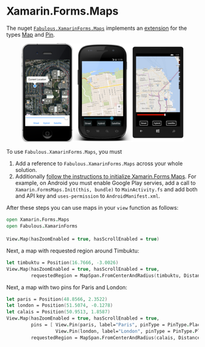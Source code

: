 # Xamarin.Forms.Maps

The nuget [`Fabulous.XamarinForms.Maps`](https://www.nuget.org/packages/Fabulous.XamarinForms.Maps) implements an [extension](https://docs.fabulous.dev/v1/extensions/xamarinforms-maps/view-a-extensions.html) for the types [Map](https://docs.microsoft.com/dotnet/api/xamarin.forms.maps.map?view=xamarin-forms%5D) and [Pin](https://docs.microsoft.com/en-gb/dotnet/api/xamarin.forms.maps.pin?view=xamarin-forms).

<figure><img src="../../.gitbook/assets/image.png" alt=""><figcaption></figcaption></figure>

To use `Fabulous.XamarinForms.Maps`, you must

1. Add a reference to `Fabulous.XamarinForms.Maps` across your whole solution.
2. Additionally [follow the instructions to initialize Xamarin.Forms Maps](https://docs.microsoft.com/xamarin/xamarin-forms/user-interface/map#Maps\_Initialization). For example, on Android you must enable Google Play servies, add a call to `Xamarin.FormsMaps.Init(this, bundle)` to `MainActivity.fs` and add both and API key and `uses-permission` to `AndroidManifest.xml`.

After these steps you can use maps in your `view` function as follows:

```fsharp
open Xamarin.Forms.Maps
open Fabulous.XamarinForms

View.Map(hasZoomEnabled = true, hasScrollEnabled = true)
```

Next, a map with requested region around Timbuktu:

```fsharp
let timbuktu = Position(16.7666, -3.0026)
View.Map(hasZoomEnabled = true, hasScrollEnabled = true,
         requestedRegion = MapSpan.FromCenterAndRadius(timbuktu, Distance.FromKilometers(1.0)))
```

Next, a map with two pins for Paris and London:

```fsharp
let paris = Position(48.8566, 2.3522)
let london = Position(51.5074, -0.1278)
let calais = Position(50.9513, 1.8587)
View.Map(hasZoomEnabled = true, hasScrollEnabled = true,
         pins = [ View.Pin(paris, label="Paris", pinType = PinType.Place)
                  View.Pin(london, label="London", pinType = PinType.Place) ],
         requestedRegion = MapSpan.FromCenterAndRadius(calais, Distance.FromKilometers(300.0)))
```
